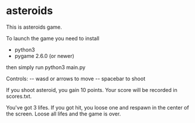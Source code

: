 # asteroids
This is asteroids game.

To launch the game you need to install

* python3
* pygame 2.6.0 (or newer)

then simply run python3 main.py

Controls:
-- wasd or arrows to move
-- spacebar to shoot

If you shoot asteroid, you gain 10 points. Your score will be recorded in scores.txt.

You've got 3 lifes. If you got hit, you loose one and respawn in the center of the screen. Loose all lifes and the game is over.